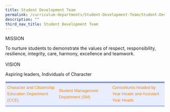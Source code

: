 ```yaml
---
title: Student Development Team
permalink: /curriculum-departments/Student-Development-Team/Student-Development-Team
description: ""
third_nav_title: Student Development Team
---
```

  
MISSION

  
To nurture students to demonstrate the values of respect, responsibility, resilience, integrity, care, harmony, excellence and teamwork.  
   
VISION

Aspiring leaders, Individuals of Character

  

<table width="1104" class="iveo_table ives_tab_simple2" style="margin: 0px; outline: 0px; padding: 0px; border-collapse: collapse; border-width: 4px 1px; border-style: solid; border-color: rgb(170, 188, 254) rgb(234, 234, 234); border-image: initial; background-color: rgb(232, 237, 255); max-width: 100%; color: rgb(0, 0, 0); font-family: Helvetica; font-size: 13px; font-style: normal; font-variant-ligatures: normal; font-variant-caps: normal; font-weight: 400; letter-spacing: normal; orphans: 2; text-align: left; text-transform: none; white-space: normal; widows: 2; word-spacing: 0px; -webkit-text-stroke-width: 0px; text-decoration-thickness: initial; text-decoration-style: initial; text-decoration-color: initial; width: 658.6px;"><colgroup class="" style="margin: 0px; outline: 0px; padding: 0px;"><col width="368" span="3" class="" style="margin: 0px; outline: 0px; padding: 0px;"></colgroup><tbody class="" style="margin: 0px; outline: 0px; padding: 0px;"><tr height="39" class="" style="margin: 0px; outline: 0px; padding: 0px;"><td height="39" class="" width="368" style="margin: 0px; outline: 0px; padding: 5px; text-align: left; color: rgb(34, 34, 34); border-bottom: 1px solid rgb(255, 255, 255); width: 223px;"><p class="" style="margin: 0px; outline: 0px; padding: 0px; line-height: 20px !important; color: rgb(0, 0, 0); font-family: Helvetica; font-size: 13px;"><span class="" style="margin: 0px; outline: 0px; padding: 0px;"><a href="https://rivervalepri.moe.edu.sg/curriculum/departments/student-development-team/cce" class="" target="" style="margin: 0px; outline: 0px; padding: 0px; color: rgb(255, 132, 0); text-decoration: none;">Character and Citizenship Education Department (CCE)</a></span></p><p class="" style="margin: 0px; outline: 0px; padding: 0px; line-height: 20px !important; color: rgb(0, 0, 0); font-family: Helvetica; font-size: 13px;"></p></td><td class="" width="368" style="margin: 0px; outline: 0px; padding: 5px; text-align: left; color: rgb(34, 34, 34); border-bottom: 1px solid rgb(255, 255, 255); width: 225px;"><p class="" style="margin: 0px; outline: 0px; padding: 0px; line-height: 20px !important; color: rgb(0, 0, 0); font-family: Helvetica; font-size: 13px;"><span class="" style="margin: 0px; outline: 0px; padding: 0px;"><a href="https://rivervalepri-moe-edu-sg-admin.cwp.sg/curriculum/departments/student-development-team/student-management-and-well-being-team" class="" target="" style="margin: 0px; outline: 0px; padding: 0px; color: rgb(255, 132, 0); text-decoration: none;">Student Management Department (SM)</a></span><span class="" style="margin: 0px; outline: 0px; padding: 0px;">&nbsp;</span></p><p class="" style="margin: 0px; outline: 0px; padding: 0px; line-height: 20px !important; color: rgb(0, 0, 0); font-family: Helvetica; font-size: 13px;"></p></td><td class="" width="368" style="margin: 0px; outline: 0px; padding: 5px; text-align: left; color: rgb(34, 34, 34); border-bottom: 1px solid rgb(255, 255, 255);"><p class="" style="margin: 0px; outline: 0px; padding: 0px; line-height: 20px !important; color: rgb(0, 0, 0); font-family: Helvetica; font-size: 13px;"><span class="" style="margin: 0px; outline: 0px; padding: 0px;"><a href="https://rivervalepri.moe.edu.sg/curriculum/departments/student-development-team/consortiums" class="" target="" style="margin: 0px; outline: 0px; padding: 0px; color: rgb(255, 132, 0); text-decoration: none;">Consortiums headed by Year Heads and Assistant Year Heads</a></span></p><p class="" style="margin: 0px; outline: 0px; padding: 0px; line-height: 20px !important; color: rgb(0, 0, 0); font-family: Helvetica; font-size: 13px;"></p></td></tr></tbody></table>